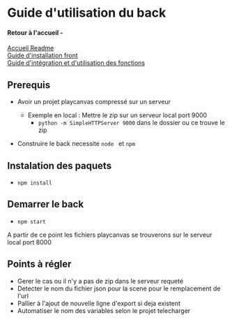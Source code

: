 # Guide d'utilisation du back
#### Retour à l'accueil -  
[Accueil Readme](../README.md)  
[Guide d'installation front](../canvas_front/README.front.md)  
[Guide d'intégration et d'utilisation des fonctions](../INTEGRATION.md)

## Prerequis
- Avoir un projet playcanvas compressé sur un serveur
    - Exemple en local : Mettre le zip sur un serveur local port 9000 
        - ``python -m SimpleHTTPServer 9000`` dans le dossier ou ce trouve le zip

- Construire le back necessite `node ` et `npm` 

## Instalation des paquets
- ``npm install``

## Demarrer le back
- `npm start`

A partir de ce point les fichiers playcanvas se trouverons sur le serveur local port 8000


## Points à régler

- Gerer le cas ou il n'y a pas de zip dans le serveur requeté 
- Detecter le nom du fichier json pour la scene pour le remplacement de l'url
- Pallier à l'ajout de nouvelle ligne d'export si deja existent
- Automatiser le nom des variables selon le projet telecharger
  